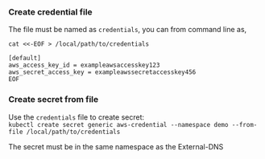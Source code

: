 ### Create credential file
The file must be named as `credentials`, you can from command line as,
```
cat <<-EOF > /local/path/to/credentials

[default]
aws_access_key_id = exampleawsaccesskey123
aws_secret_access_key = exampleawssecretaccesskey456
EOF
```

### Create secret from file
Use the `credentials` file to create secret:<br>
`kubectl create secret generic aws-credential --namespace demo --from-file /local/path/to/credentials`
<br>

The secret must be in the same namespace as the External-DNS